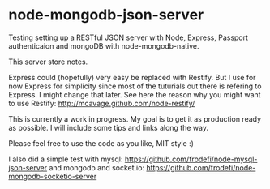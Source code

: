 node-mongodb-json-server
========================

Testing setting up a RESTful JSON server with Node, Express, Passport authenticaion and mongoDB with node-mongodb-native.

This server store notes.

Express could (hopefully) very easy be replaced with Restify. But I use for now Express for simplicity
since most of the tuturials out there is refering to Express. I might change that later.
See here the reason why you might want to use Restify: http://mcavage.github.com/node-restify/

This is currently a work in progress. My goal is to get it as production ready as possible.
I will include some tips and links along the way.

Please feel free to use the code as you like, MIT style :)

I also did a simple test with mysql: https://github.com/frodefi/node-mysql-json-server
and mongodb and socket.io: https://github.com/frodefi/node-mongodb-socketio-server